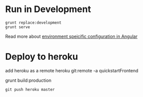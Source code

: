  # Run in Development

```
grunt replace:development
grunt serve
```
Read more about [environment speicific configuration in Angular](http://newtriks.com/2013/11/29/environment-specific-configuration-in-angularjs-using-grunt)


# Deploy to heroku

add heroku as a remote
heroku git:remote -a quickstartFrontend


grunt build:production
```
git push heroku master
```